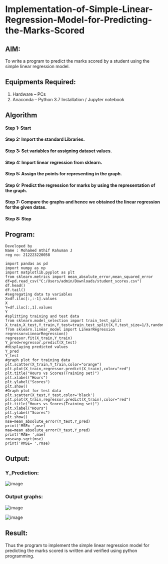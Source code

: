 # Implementation-of-Simple-Linear-Regression-Model-for-Predicting-the-Marks-Scored

## AIM:
To write a program to predict the marks scored by a student using the simple linear regression model.

## Equipments Required:
1. Hardware – PCs
2. Anaconda – Python 3.7 Installation / Jupyter notebook

## Algorithm
#### Step 1: Start
#### Step 2: Import the standard Libraries.
#### Step 3: Set variables for assigning dataset values.
#### Step 4: Import linear regression from sklearn.
#### Step 5: Assign the points for representing in the graph.
#### Step 6: Predict the regression for marks by using the representation of the graph.
#### Step 7: Compare the graphs and hence we obtained the linear regression for the given datas.
#### Step 8: Stop

## Program:
```
Developed by
Name : Mohamed Athif Rahuman J
reg no: 212223220058
```
```
import pandas as pd
import numpy as np
import matplotlib.pyplot as plt
from sklearn.metrics import mean_absolute_error,mean_squared_error
df=pd.read_csv("C:/Users/admin/Downloads/student_scores.csv")
df.head()
df.tail()
#segregating data to variables
X=df.iloc[:,:-1].values
X
Y=df.iloc[:,1].values
Y
#splitting training and test data
from sklearn.model_selection import train_test_split
X_train,X_test,Y_train,Y_test=train_test_split(X,Y,test_size=1/3,random_state=0)
from sklearn.linear_model import LinearRegression
regressor=LinearRegression()
regressor.fit(X_train,Y_train)
Y_pred=regressor.predict(X_test)
#displaying predicted values
Y_pred
Y_test
#graph plot for training data
plt.scatter(X_train,Y_train,color="orange")
plt.plot(X_train,regressor.predict(X_train),color="red")
plt.title("Hours vs Scores(Training set)")
plt.xlabel("Hours")
plt.ylabel("Scores")
plt.show()
#Graph plot for test data
plt.scatter(X_test,Y_test,color='black')
plt.plot(X_train,regressor.predict(X_train),color="red")
plt.title("Hours vs Scores(Training set)")
plt.xlabel("Hours")
plt.ylabel("Scores")
plt.show()
mse=mean_absolute_error(Y_test,Y_pred)
print('MSE= ',mse)
mae=mean_absolute_error(Y_test,Y_pred)
print('MAE= ',mae)
rmse=np.sqrt(mse)
print('RMSE= ',rmse)
```

## Output:
### Y_Prediction:
![image](https://github.com/arbasil05/Implementation-of-Simple-Linear-Regression-Model-for-Predicting-the-Marks-Scored/assets/144218037/fa9aaddc-d1ae-4ef6-b01f-a49438e843a1)
### Output graphs:
![image](https://github.com/arbasil05/Implementation-of-Simple-Linear-Regression-Model-for-Predicting-the-Marks-Scored/assets/144218037/58d1d5d7-540c-4e17-b720-f3fe414257a2)

![image](https://github.com/arbasil05/Implementation-of-Simple-Linear-Regression-Model-for-Predicting-the-Marks-Scored/assets/144218037/39c3cb3c-c15b-4bd2-bb7c-07429d29dab0)






## Result:
Thus the program to implement the simple linear regression model for predicting the marks scored is written and verified using python programming.
